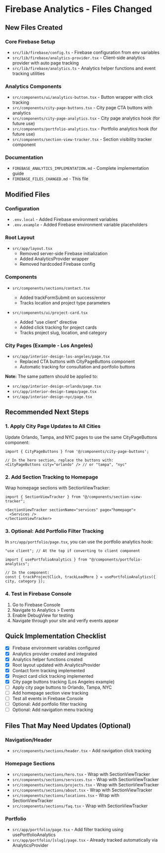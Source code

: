 # Firebase Analytics - Files Changed

## New Files Created

### Core Firebase Setup
- `src/lib/firebase/config.ts` - Firebase configuration from env variables
- `src/lib/firebase/analytics-provider.tsx` - Client-side analytics provider with auto page tracking
- `src/lib/firebase/analytics.ts` - Analytics helper functions and event tracking utilities

### Analytics Components
- `src/components/ui/analytics-button.tsx` - Button wrapper with click tracking
- `src/components/city-page-buttons.tsx` - City page CTA buttons with analytics
- `src/components/city-page-analytics.tsx` - City page analytics hook (for future use)
- `src/components/portfolio-analytics.tsx` - Portfolio analytics hook (for future use)
- `src/components/section-view-tracker.tsx` - Section visibility tracker component

### Documentation
- `FIREBASE_ANALYTICS_IMPLEMENTATION.md` - Complete implementation guide
- `FIREBASE_FILES_CHANGED.md` - This file

## Modified Files

### Configuration
- `.env.local` - Added Firebase environment variables
- `.env.example` - Added Firebase environment variable placeholders

### Root Layout
- `src/app/layout.tsx`
  - Removed server-side Firebase initialization
  - Added AnalyticsProvider wrapper
  - Removed hardcoded Firebase config

### Components
- `src/components/sections/contact.tsx`
  - Added trackFormSubmit on success/error
  - Tracks location and project type parameters

- `src/components/ui/project-card.tsx`
  - Added "use client" directive
  - Added click tracking for project cards
  - Tracks project slug, location, and category

### City Pages (Example - Los Angeles)
- `src/app/interior-design-los-angeles/page.tsx`
  - Replaced CTA buttons with CityPageButtons component
  - Automatic tracking for consultation and portfolio buttons

**Note:** The same pattern should be applied to:
- `src/app/interior-design-orlando/page.tsx`
- `src/app/interior-design-tampa/page.tsx`
- `src/app/interior-design-nyc/page.tsx`

## Recommended Next Steps

### 1. Apply City Page Updates to All Cities
Update Orlando, Tampa, and NYC pages to use the same CityPageButtons component:

```tsx
import { CityPageButtons } from '@/components/city-page-buttons';

// In the hero section, replace the buttons with:
<CityPageButtons city="orlando" /> // or "tampa", "nyc"
```

### 2. Add Section Tracking to Homepage
Wrap homepage sections with SectionViewTracker:

```tsx
import { SectionViewTracker } from "@/components/section-view-tracker";

<SectionViewTracker sectionName="services" page="homepage">
  <Services />
</SectionViewTracker>
```

### 3. Optional: Add Portfolio Filter Tracking
In `src/app/portfolio/page.tsx`, you can use the portfolio analytics hook:

```tsx
"use client"; // At the top if converting to client component

import { usePortfolioAnalytics } from "@/components/portfolio-analytics";

// In the component:
const { trackProjectClick, trackLoadMore } = usePortfolioAnalytics({ city, category });
```

### 4. Test in Firebase Console
1. Go to Firebase Console
2. Navigate to Analytics > Events
3. Enable DebugView for testing
4. Navigate through your site and verify events appear

## Quick Implementation Checklist

- [x] Firebase environment variables configured
- [x] Analytics provider created and integrated
- [x] Analytics helper functions created
- [x] Root layout updated with AnalyticsProvider
- [x] Contact form tracking implemented
- [x] Project card click tracking implemented
- [x] City page buttons tracking (Los Angeles example)
- [ ] Apply city page buttons to Orlando, Tampa, NYC
- [ ] Add homepage section view tracking
- [ ] Test all events in Firebase Console
- [ ] Optional: Add portfolio filter tracking
- [ ] Optional: Add navigation menu tracking

## Files That May Need Updates (Optional)

### Navigation/Header
- `src/components/sections/header.tsx` - Add navigation click tracking

### Homepage Sections
- `src/components/sections/hero.tsx` - Wrap with SectionViewTracker
- `src/components/sections/services.tsx` - Wrap with SectionViewTracker
- `src/components/sections/projects.tsx` - Wrap with SectionViewTracker
- `src/components/sections/about.tsx` - Wrap with SectionViewTracker
- `src/components/sections/locations.tsx` - Wrap with SectionViewTracker
- `src/components/sections/faq.tsx` - Wrap with SectionViewTracker

### Portfolio
- `src/app/portfolio/page.tsx` - Add filter tracking using usePortfolioAnalytics
- `src/app/portfolio/[slug]/page.tsx` - Already tracked automatically via AnalyticsProvider